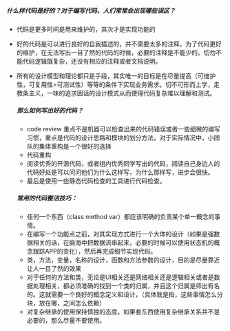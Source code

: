 ##### 什么样代码是好的？对于编写代码，人们常常会出现哪些误区？

- 代码是更多时间是用来维护的，其次才是实现功能的

- 好的代码是可以进行良好的自我描述的，并不需要太多的注释，为了代码更好的维护，在无法写出一目了然的代码的时候，必要的注释是不能少的。切勿不能代码逻辑既复杂，还没有相应的注释或者文档说明。

- 所有的设计模型和理论都只是手段，其实唯一的目标是在尽量提高（可维护性，可复用性=可测试性）等等的条件下实现业务需求。切不可形而上学，走教条主义，一味的追求固话的设计模式从而使得代码复杂难以理解和测试。

  ##### 那么如何写出好的代码？

  - code review  重点不是机器可以检查出来的代码错误或者一些细微的编写习惯，重点是代码的设计思路和模块的划分方法，对于实际情况中，小团队的集体重构是一个很好的选择
  - 代码重构
  - 阅读优秀的开源代码，或者组内优秀同学写出的代码，阅读自己身边人的代码好处是可以问问他们为什么这样写，为什么那样写，进步会很快。
  - 最后是使用一些静态代码检查的工具进行代码检查。

  ##### 常用的代码整洁技巧：

  - 任何一个东西（class method var）都应该明确的负责某个单一概念的事情。
  - 在编写一个功能点之前，对其实现方式进行一个大体的设计（如果是强数据相关的话，在脑海中把数据流串起来，必要的时候可以使用状态机的概念跟踪APP的变化），然后再完成细节实现代码。
  - 类，方法，变量，名称的设计，函数和方法参数的设计，目的是尽量靠近让人一目了然的效果
  - 对于任何的方法和类，无论是UI相关还是网络相关还是逻辑相关或者是数据处理相关，都必须准确的找到一个类的归属，并且这个归属是师出有名的。这就需要一个良好的概念定义和设计，（具体就是指，这些事情怎么分块，放在哪，之间怎么依赖）
  - 对复杂继承的使用保持慎独的态度，如果套东西使用复杂继承关系并不是必要的，那么尽量不要使用。